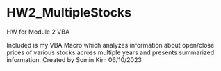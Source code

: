 # HW2_MultipleStocks
HW for Module 2 VBA

Included is my VBA Macro which analyzes information about open/close prices of various stocks across multiple years and presents summarized information.
Created by Somin Kim 06/10/2023
